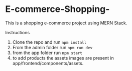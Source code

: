 ﻿# E-commerce-Shopping-
This is a shopping e-commerce project using MERN Stack.


Instructions
1. Clone the repo and run ``npm install``
2. From the admin folder run ``npm run dev``
3. from the app folder run ``npm start``
4. to add products the assets images are present in app/frontend/components/assets.
